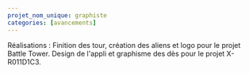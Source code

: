 ```yaml
---
projet_nom_unique: graphiste
categories: [avancements]
---
```

Réalisations : Finition des tour, création des aliens et logo pour le projet Battle Tower. Design de l'appli et graphisme des dès pour le projet X-R011D1C3.
